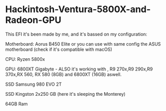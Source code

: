 # Hackintosh-Ventura-5800X-and-Radeon-GPU

This EFI it's been made by me, and it's bassed on my configuration:

Motherboard: Aorus B450 Elite or you can use with same config the ASUS motherboard (check if it's compatible with macOS)

CPU: Ryzen 5800x

GPU: 6800XT Gigabyte - ALSO it's working with , R9 270x,R9 290x,R9 370x,RX 560, RX 580 (8GB) and 6800XT (16GB) aswell.

SSD Samsung 980 EVO 2T

SSD Kingston 2x250 GB (here it's sleeping the Monterey)

64GB Ram
